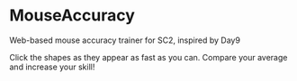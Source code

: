 MouseAccuracy
=============

Web-based mouse accuracy trainer for SC2, inspired by Day9

Click the shapes as they appear as fast as you can. 
Compare your average and increase your skill!
